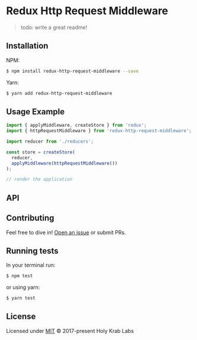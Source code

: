 # Redux Http Request Middleware

> todo: write a great readme!

## Installation

NPM:

```bash
$ npm install redux-http-request-middleware --save
```

Yarn:

```bash
$ yarn add redux-http-request-middleware
```

## Usage Example

```js
import { applyMiddleware, createStore } from 'redux';
import { httpRequestMiddleware } from 'redux-http-request-middleware';

import reducer from './reducers';

const store = createStore(
  reducer,
  applyMiddleware(httpRequestMiddleware())
);

// render the application
```


## API


## Contributing

Feel free to dive in! [Open an issue](https://github.com/hk-labs/redux-http-request-middleware/issues/new) or submit PRs.


## Running tests

In your terminal run:

```bash
$ npm test
```

or using yarn:

```bash
$ yarn test
```


## License

Licensed under [MIT](LICENSE) © 2017-present Holy Krab Labs

